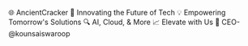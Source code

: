 🌐 AncientCracker
🚀 Innovating the Future of Tech
💡 Empowering Tomorrow's Solutions
🔍 AI, Cloud, & More
📈 Elevate with Us
🦾 CEO- @kounsaiswaroop
